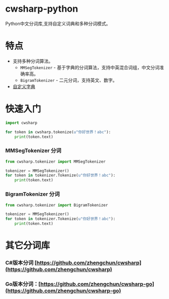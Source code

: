 cwsharp-python
===
Python中文分词库,支持自定义词典和多种分词模式。


特点
===
- 支持多种分词算法。
  - `MMSegTokenizer` - 基于字典的分词算法，支持中英混合词组，中文分词准确率高。
  - `BigramTokenizer` - 二元分词，支持英文、数字。
- [自定义字典](https://github.com/zhengchun/CWSharp/tree/master/data)

快速入门
===

```python
import cwsharp

for token in cwsharp.tokenize(u"你好世界！abc"):
    print(token.text)
```

### MMSegTokenizer 分词

```python
from cwsharp.tokenizer import MMSegTokenizer

tokenizer = MMSegTokenizer() 
for token in tokenizer.Tokenize(u"你好世界！abc"):
    print(token.text)
```

### BigramTokenizer 分词
```python
from cwsharp.tokenizer import BigramTokenizer

tokenizer = MMSegTokenizer() 
for token in tokenizer.Tokenize(u"你好世界！abc"):
    print(token.text)
```

其它分词库
===
### C#版本分词 [https://github.com/zhengchun/cwsharp](https://github.com/zhengchun/cwsharp)

### Go版本分词：[https://github.com/zhengchun/cwsharp-go](https://github.com/zhengchun/cwsharp-go)